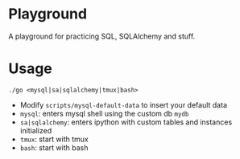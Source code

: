 # Playground
A playground for practicing SQL, SQLAlchemy and stuff.

# Usage
`./go <mysql|sa|sqlalchemy|tmux|bash>`

* Modify `scripts/mysql-default-data` to insert your default data
* `mysql`: enters mysql shell using the custom db `mydb`
* `sa|sqlalchemy`: enters ipython with custom tables and instances initialized
* `tmux`: start with tmux
* `bash`: start with bash
